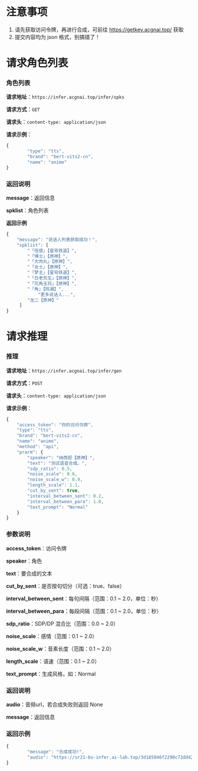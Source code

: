 # 注意事项

1. 请先获取访问令牌，再进行合成，可前往 https://getkey.acgnai.top/ 获取
2. 提交内容均为 json 格式，别搞错了！

# 请求角色列表

### 角色列表

**请求地址**：`https://infer.acgnai.top/infer/spks`

**请求方式**：`GET`

**请求头**：`content-type: application/json`

**请求示例**：

```javascript
{
        "type": "tts",
        "brand": "bert-vits2-cn",
        "name": "anime"
}
```

### **返回说明**

**message**：返回信息

**spklist**：角色列表

**返回示例**

```javascript
{
	"message": "说话人列表获取成功！",
	"spklist": [
		"「信使」【星穹铁道】",
		"「博士」【原神】",
		"「大肉丸」【原神】",
		"「女士」【原神】",
		"「梦主」【星穹铁道】",
		"「白老先生」【原神】",
		"「花角玉将」【原神】",
		"「角」【鸣潮】",
        	"更多说话人...",
		"龙二【原神】"
     ]
}
```

# 请求推理

### 推理

**请求地址**：`https://infer.acgnai.top/infer/gen`

**请求方式**：`POST`

**请求头**：`content-type: application/json`

**请求示例**：

```javascript
{
    "access_token": "你的访问令牌",
    "type": "tts",
    "brand": "bert-vits2-cn",
    "name": "anime",
    "method": "api",
    "prarm": {
        "speaker": "纳西妲【原神】",
        "text": "测试语音合成。",
        "sdp_ratio": 0.5,
        "noise_scale": 0.6,
        "noise_scale_w": 0.9,
        "length_scale": 1.1,
        "cut_by_sent": true,
        "interval_between_sent": 0.2,
        "interval_between_para": 1.0,
        "text_prompt": "Normal"
    }
}
```

### 参数说明

**access_token**：访问令牌

**speaker**：角色

**text**：要合成的文本

**cut_by_sent**：是否按句切分（可选：true、false）

**interval_between_sent**：每句间隔（范围：0.1 ~ 2.0，单位：秒）

**interval_between_para**：每段间隔（范围：0.1 ~ 2.0，单位：秒）

**sdp_ratio**：SDP/DP 混合比（范围：0.0 ~ 2.0）

**noise_scale**：感情（范围：0.1 ~ 2.0）

**noise_scale_w**：音素长度（范围：0.1 ~ 2.0）

**length_scale**：语速（范围：0.1 ~ 2.0）

**text_prompt**：生成风格，如：Normal

### 返回说明

**audio**：音频url，若合成失败则返回 None

**message**：返回信息

### 返回示例

```javascript
{
        "message": "合成成功!",
        "audio": "https://sr21-bv-infer.ai-lab.top/3d185846f2290c73dd427d3a65cda40c.wav"
}
```